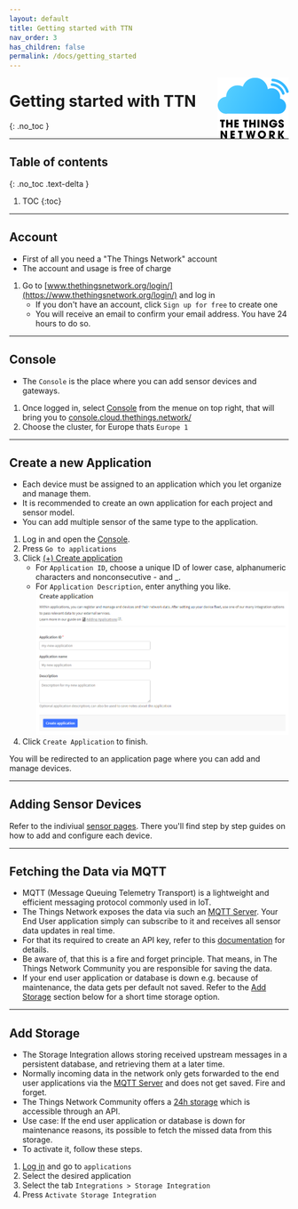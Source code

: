```yaml
---
layout: default
title: Getting started with TTN
nav_order: 3
has_children: false
permalink: /docs/getting_started
---
```


<img src="https://raw.githubusercontent.com/hslu-ige-laes/lora-devices-ttn/master/docs/ttn-logo.svg" width="128" align="right" class="inline"/>

# Getting started with TTN
{: .no_toc }

---
## Table of contents
{: .no_toc .text-delta }

1. TOC
{:toc}

---

## Account
- First of all you need a "The Things Network" account<br>
- The account and usage is free of charge

1. Go to [www.thethingsnetwork.org/login/](https://www.thethingsnetwork.org/login/) and log in
	 - If you don't have an account, click `Sign up for free` to create one
   - You will receive an email to confirm your email address. You have 24 hours to do so.
	 
---

## Console
- The `Console` is the place where you can add sensor devices and gateways.
 
1. Once logged in, select [Console](https://console.thethingsnetwork.org/) from the menue on top right, that will bring you to [console.cloud.thethings.network/](https://console.cloud.thethings.network/)
1. Choose the cluster, for Europe thats `Europe 1`

---

## Create a new Application
- Each device must be assigned to an application which you let organize and manage them.
- It is recommended to create an own application for each project and sensor model.
- You can add multiple sensor of the same type to the application.

1. Log in and open the [Console](https://console.thethingsnetwork.org/).
1. Press `Go to applications`
1. Click [(+) Create application](https://eu1.cloud.thethings.network/console/applications/add)
   - For `Application ID`, choose a unique ID of lower case, alphanumeric characters and nonconsecutive - and _.
   - For `Application Description`, enter anything you like.
<img src="https://github.com/hslu-ige-laes/lora-devices-ttn/raw/master/docs/ttn_create_application.png" width="700"><br>
1. Click `Create Application` to finish.

You will be redirected to an application page where you can add and manage devices.

---

## Adding Sensor Devices
Refer to the indiviual [sensor pages](https://hslu-ige-laes.github.io/lora-devices-ttn/#sensor-overview). There you'll find step by step guides on how to add and configure each device.

---

## Fetching the Data via MQTT
- MQTT (Message Queuing Telemetry Transport) is a lightweight and efficient messaging protocol commonly used in IoT.
- The Things Network exposes the data via such an [MQTT Server](https://www.thethingsindustries.com/docs/integrations/mqtt/). Your End User application simply can subscribe to it and receives all sensor data updates in real time.
- For that its required to create an API key, refer to this [documentation](https://www.thethingsindustries.com/docs/integrations/mqtt/) for details.
- Be aware of, that this is a fire and forget principle. That means, in The Things Network Community you are responsible for saving the data.
- If your end user application or database is down e.g. because of maintenance, the data gets per default not saved. Refer to the [Add Storage](https://hslu-ige-laes.github.io/lora-devices-ttn/docs/getting_started#add-storage) section below for a short time storage option.

---

## Add Storage
- The Storage Integration allows storing received upstream messages in a persistent database, and retrieving them at a later time.
- Normally incoming data in the network only gets forwarded to the end user applications via the [MQTT Server](https://www.thethingsindustries.com/docs/integrations/mqtt/) and does not get saved. Fire and forget.
- The Things Network Community offers a [24h storage](https://www.thethingsindustries.com/docs/integrations/storage/) which is accessible through an API.
- Use case: If the end user application or database is down for maintenance reasons, its possible to fetch the missed data from this storage.
- To activate it, follow these steps.

1. [Log in](https://eu1.cloud.thethings.network/console/applications) and go to `applications`
1. Select the desired application
1. Select the tab `Integrations > Storage Integration`
1. Press `Activate Storage Integration`
